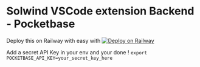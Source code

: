 # Solwind VSCode extension Backend - Pocketbase

Deploy this on Railway with easy with
[![Deploy on Railway](https://railway.app/button.svg)](https://railway.app/template/XfUmjI?referralCode=faraz)

Add a secret API Key in your env and your done !
`export POCKETBASE_API_KEY=your_secret_key_here`

